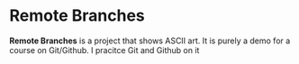 # Remote Branches

**Remote Branches** is a project that shows ASCII art. It is purely a demo for a course on Git/Github. I pracitce Git and Github on it
